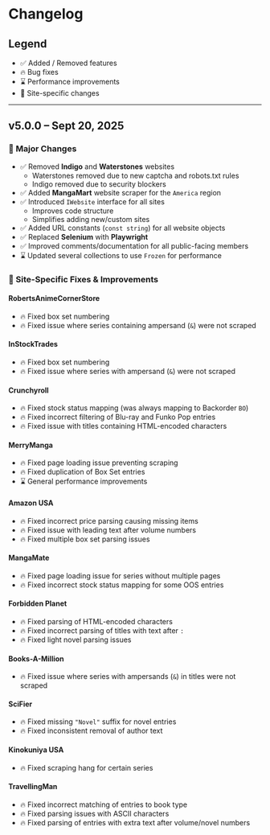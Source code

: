 # Changelog

## Legend

- ✅ Added / Removed features
- 🔥 Bug fixes
- ⌛ Performance improvements
- 📜 Site-specific changes

---

## v5.0.0 – Sept 20, 2025

### 🚀 Major Changes

- ✅ Removed **Indigo** and **Waterstones** websites  
  - Waterstones removed due to new captcha and robots.txt rules
  - Indigo removed due to security blockers
- ✅ Added **MangaMart** website scraper for the `America` region
- ✅ Introduced `IWebsite` interface for all sites  
  - Improves code structure  
  - Simplifies adding new/custom sites
- ✅ Added URL constants (`const string`) for all website objects
- ✅ Replaced **Selenium** with **Playwright**
- ✅ Improved comments/documentation for all public-facing members
- ⌛ Updated several collections to use `Frozen` for performance

### 📜 Site-Specific Fixes & Improvements

#### RobertsAnimeCornerStore

- 🔥 Fixed box set numbering
- 🔥 Fixed issue where series containing ampersand (`&`) were not scraped

#### InStockTrades

- 🔥 Fixed box set numbering
- 🔥 Fixed issue where series with ampersand (`&`) were not scraped

#### Crunchyroll

- 🔥 Fixed stock status mapping (was always mapping to Backorder `BO`)
- 🔥 Fixed incorrect filtering of Blu-ray and Funko Pop entries
- 🔥 Fixed issue with titles containing HTML-encoded characters

#### MerryManga

- 🔥 Fixed page loading issue preventing scraping
- 🔥 Fixed duplication of Box Set entries
- ⌛ General performance improvements

#### Amazon USA

- 🔥 Fixed incorrect price parsing causing missing items
- 🔥 Fixed issue with leading text after volume numbers
- 🔥 Fixed multiple box set parsing issues

#### MangaMate

- 🔥 Fixed page loading issue for series without multiple pages
- 🔥 Fixed incorrect stock status mapping for some OOS entries

#### Forbidden Planet

- 🔥 Fixed parsing of HTML-encoded characters
- 🔥 Fixed incorrect parsing of titles with text after `:`
- 🔥 Fixed light novel parsing issues

#### Books-A-Million

- 🔥 Fixed issue where series with ampersands (`&`) in titles were not scraped

#### SciFier

- 🔥 Fixed missing `"Novel"` suffix for novel entries
- 🔥 Fixed inconsistent removal of author text

#### Kinokuniya USA

- 🔥 Fixed scraping hang for certain series

#### TravellingMan

- 🔥 Fixed incorrect matching of entries to book type
- 🔥 Fixed parsing issues with ASCII characters
- 🔥 Fixed parsing of entries with extra text after volume/novel numbers
